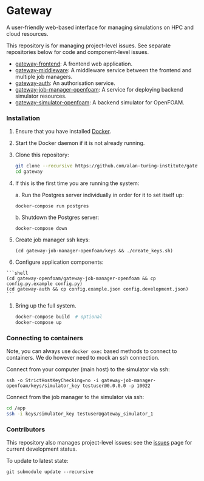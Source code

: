 # Gateway

A user-friendly web-based interface for managing simulations on HPC and cloud resources.

This repository is for managing project-level issues. See separate repositories below for code and component-level issues.

- [gateway-frontend](https://github.com/alan-turing-institute/gateway-frontend): A frontend web application.
- [gateway-middleware](https://github.com/alan-turing-institute/gateway-middleware): A middleware service between the frontend and multiple job managers.
- [gateway-auth](https://github.com/alan-turing-institute/gateway-auth): An authorisation service.
- [gateway-job-manager-openfoam](https://github.com/alan-turing-institute/gateway-job-manager-openfoam): A service for deploying backend simulator resources.
- [gateway-simulator-openfoam](https://github.com/alan-turing-institute/gateway-simulator-openfoam): A backend simulator for OpenFOAM.

### Installation

1. Ensure that you have installed [Docker](https://docs.docker.com/docker-for-mac/install/).

1. Start the Docker daemon if it is not already running.

1. Clone this repository:

    ```bash
    git clone --recursive https://github.com/alan-turing-institute/gateway
    cd gateway
    ```

1. If this is the first time you are running the system:

    a. Run the Postgres server individually in order for it to set itself up:

    ```shell
    docker-compose run postgres
    ```
    b. Shutdown the Postgres server:

    ```shell
    docker-compose down
    ```

1. Create job manager ssh keys:
    ```shell
    (cd gateway-job-manager-openfoam/keys && ./create_keys.sh)
    ```

1.    Configure application components:

    ```shell
    (cd gateway-openfoam/gateway-job-manager-openfoam && cp config.py.example config.py)
    (cd gateway-auth && cp config.example.json config.development.json)
    ```

1. Bring up the full system.
    ```bash
    docker-compose build  # optional
    docker-compose up
    ```

### Connecting to containers

Note, you can always use `docker exec` based methods to connect to containers. We do however need to mock an ssh connection.

Connect from your computer (main host) to the simulator via ssh:

```
ssh -o StrictHostKeyChecking=no -i gateway-job-manager-openfoam/keys/simulator_key testuser@0.0.0.0 -p 10022
```

Connect from the job manager to the simulator via ssh:

```bash
cd /app
ssh -i keys/simulator_key testuser@gateway_simulator_1
```

### Contributors

This repository also manages project-level issues: see the [issues](https://github.com/alan-turing-institute/gateway/issues) page for current development status.

To update to latest state:

```
git submodule update --recursive
```
